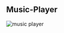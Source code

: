 ## Music-Player
![music player](https://user-images.githubusercontent.com/26872974/69367273-290b0c00-0cc2-11ea-942e-21e0bffd1da4.gif)
